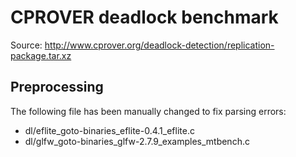 # CPROVER deadlock benchmark

Source: http://www.cprover.org/deadlock-detection/replication-package.tar.xz

## Preprocessing

The following file has been manually changed to fix parsing errors:
  - dl/eflite\_goto-binaries\_eflite-0.4.1\_eflite.c
  - dl/glfw\_goto-binaries\_glfw-2.7.9\_examples\_mtbench.c
